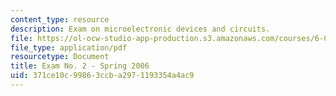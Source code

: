 ```yaml
---
content_type: resource
description: Exam on microelectronic devices and circuits.
file: https://ol-ocw-studio-app-production.s3.amazonaws.com/courses/6-012-microelectronic-devices-and-circuits-fall-2009/371ce10c99863ccba2971193354a4ac9_MIT6_012F09_exam2_s06.pdf
file_type: application/pdf
resourcetype: Document
title: Exam No. 2 - Spring 2006
uid: 371ce10c-9986-3ccb-a297-1193354a4ac9
---
```

